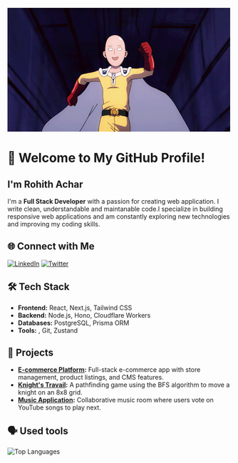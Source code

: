 ![Banner](https://github.com/RohithAchar/RohithAchar/blob/main/saitama-gif.gif)
# 👋 Welcome to My GitHub Profile!

## **I'm Rohith Achar**

I'm a **Full Stack Developer** with a passion for creating web application. I write clean, understandable and maintanable code.I specialize in building responsive web applications and am constantly exploring new technologies and improving my coding skills.

## 🌐 Connect with Me
[![LinkedIn](https://img.shields.io/badge/-LinkedIn-blue)](https://www.linkedin.com/in/your-linkedin)
[![Twitter](https://img.shields.io/badge/-Twitter-blue)](https://twitter.com/your-twitter)

## 🛠️ Tech Stack
- **Frontend:** React, Next.js, Tailwind CSS
- **Backend:** Node.js, Hono, Cloudflare Workers
- **Databases:** PostgreSQL, Prisma ORM
- **Tools:** , Git, Zustand

## 💼 Projects
- **[E-commerce Platform](https://github.com/your-repo):** Full-stack e-commerce app with store management, product listings, and CMS features.
- **[Knight's Travail](https://github.com/your-knight-repo):** A pathfinding game using the BFS algorithm to move a knight on an 8x8 grid.
- **[Music Application](https://github.com/your-music-app):** Collaborative music room where users vote on YouTube songs to play next.

## 🗣️ Used tools
![Top Languages](https://github-readme-stats.vercel.app/api/top-langs/?username=RohithAchar&layout=compact&theme=radical)
